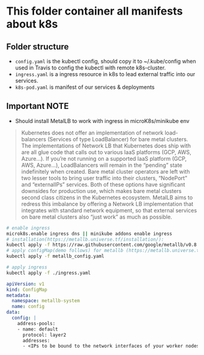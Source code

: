 # This folder container all manifests about k8s

## Folder structure
- `config.yaml` is the kubectl config, should copy it to ~/.kube/config when used in Travis to config the kubectl with remote k8s-cluster.
- `ingress.yaml` is a ingress resource in k8s to lead external traffic into our services.
- `k8s-pod.yaml` is manifest of our services & deployments

## Important NOTE
- Should install MetalLB to work with ingress in microK8s/minikube env
> Kubernetes does not offer an implementation of network load-balancers (Services of type LoadBalancer) for bare metal clusters. The implementations of Network LB that Kubernetes does ship with are all glue code that calls out to various IaaS platforms (GCP, AWS, Azure…). If you’re not running on a supported IaaS platform (GCP, AWS, Azure…), LoadBalancers will remain in the “pending” state indefinitely when created.
> Bare metal cluster operators are left with two lesser tools to bring user traffic into their clusters, “NodePort” and “externalIPs” services. Both of these options have significant downsides for production use, which makes bare metal clusters second class citizens in the Kubernetes ecosystem.
> MetalLB aims to redress this imbalance by offering a Network LB implementation that integrates with standard network equipment, so that external services on bare metal clusters also “just work” as much as possible.

```bash
# enable ingress
microk8s.enable ingress dns || minikube addons enable ingress
# installation(https://metallb.universe.tf/installation/):
kubectl apply -f https://raw.githubusercontent.com/google/metallb/v0.8.3/manifests/metallb.yaml
# apply configMap(demo follows) for metallb (https://metallb.universe.tf/configuration/)
kubectl apply -f metallb_config.yaml

# apply ingress
kubectl apply -f ./ingress.yaml
```

```yaml
apiVersion: v1
kind: ConfigMap
metadata:
  namespace: metallb-system
  name: config
data:
  config: |
    address-pools:
    - name: default
      protocol: layer2
      addresses:
      - <IPs to be bound to the network interfaces of your worker nodes>
```